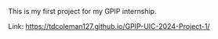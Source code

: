 This is my first project for my GPIP internship.

Link: https://tdcoleman127.github.io/GPIP-UIC-2024-Project-1/
